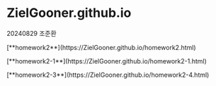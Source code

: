 # ZielGooner.github.io
<h>20240829 조준환</h>
<p>[**homework2**](https://ZielGooner.github.io/homework2.html)</p>
<p>[**homework2-1**](https://ZielGooner.github.io/homework2-1.html)</p>
<p>[**homework2-3**](https://ZielGooner.github.io/homework2-4.html)</p>
